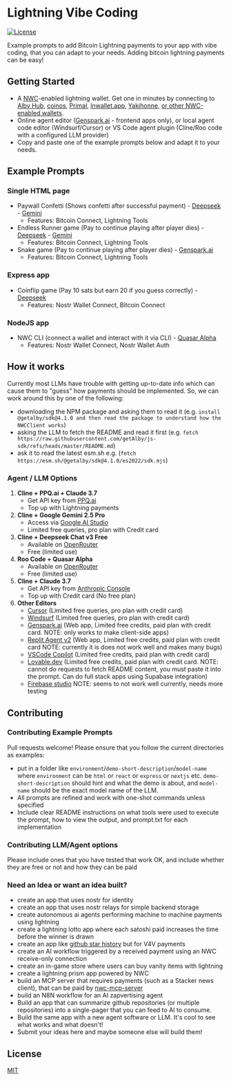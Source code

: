 # Lightning Vibe Coding

[![License](https://img.shields.io/badge/License-MIT-blue.svg)](LICENSE)

Example prompts to add Bitcoin Lightning payments to your app with vibe coding, that you can adapt to your needs. Adding bitcoin lightning payments can be easy!

## Getting Started

- A [NWC](https://nwc.dev)-enabled lightning wallet. Get one in minutes by connecting to [Alby Hub](https://albyhub.com/), [coinos](https://coinos.io/apps/new), [Primal](https://primal.net/downloads), [lnwallet.app](https://lnwallet.app/), [Yakihonne](https://yakihonne.com/), [or other NWC-enabled wallets](https://github.com/getAlby/awesome-nwc?tab=readme-ov-file#nwc-wallets).
- Online agent editor ([Genspark.ai](https://www.genspark.ai/) - frontend apps only), or local agent code editor (Windsurf/Cursor) or VS Code agent plugin (Cline/Roo code with a configured LLM provider)
- Copy and paste one of the example prompts below and adapt it to your needs.

## Example Prompts

### Single HTML page

- Paywall Confetti (Shows confetti after successful payment) - [Deepseek](html/paywall-confetti/deepseek-chat-v3-0324:free/README.md) - [Gemini](html/paywall-confetti/gemini-2.5-pro-exp-03-025/README.md)
  - Features: Bitcoin Connect, Lightning Tools
- Endless Runner game (Pay to continue playing after player dies) - [Deepseek](html/endless-runner-game/deepseek-chat-v3-0324:free/README.md)  - [Gemini](html/endless-runner-game/gemini-2.5-pro-exp-03-025/README.md)
  - Features: Bitcoin Connect, Lightning Tools
- Snake game (Pay to continue playing after player dies) - [Genspark.ai](html/snake-game/genspark.ai/README.md)
  - Features: Bitcoin Connect, Lightning Tools

### Express app

- Coinflip game (Pay 10 sats but earn 20 if you guess correctly) - [Deepseek](express/coinflip/deepseek-chat-v3-0324:free/README.md)
  - Features: Nostr Wallet Connect, Bitcoin Connect

### NodeJS app

- NWC CLI (connect a wallet and interact with it via CLI) - [Quasar Alpha](node/nwc-cli/quasar-alpha/README.md)
  - Features: Nostr Wallet Connect, Nostr Wallet Auth

## How it works

Currently most LLMs have trouble with getting up-to-date info which can cause them to "guess" how payments should be implemented. So, we can work around this by one of the following:

- downloading the NPM package and asking them to read it (e.g. `install @getalby/sdk@4.1.0 and then read the package to understand how the NWCClient works`)
- asking the LLM to fetch the README and read it first (e.g. `fetch https://raw.githubusercontent.com/getAlby/js-sdk/refs/heads/master/README.md`)
- ask it to read the latest esm.sh e.g. (`fetch https://esm.sh/@getalby/sdk@4.1.0/es2022/sdk.mjs`)

### Agent / LLM Options

1. **Cline + PPQ.ai + Claude 3.7**
   - Get API key from [PPQ.ai](https://ppq.ai/api-docs)
   - Top up with Lightning payments
2. **Cline + Google Gemini 2.5 Pro**
   - Access via [Google AI Studio](https://aistudio.google.com/)
   - Limited free queries, pro plan with Credit card
3. **Cline + Deepseek Chat v3 Free**
   - Available on [OpenRouter](https://openrouter.ai/deepseek/deepseek-chat-v3-0324:free)
   - Free (limited use)
4. **Roo Code + Quasar Alpha**
   - Available on [OpenRouter](https://openrouter.ai/openrouter/quasar-alpha)
   - Free (limited use)
5. **Cline + Claude 3.7**
   - Get API key from [Anthropic Console](https://console.anthropic.com/)
   - Top up with Credit card (No free plan)
6. **Other Editors**
   - [Cursor](https://cursor.com) (Limited free queries, pro plan with credit card)
   - [Windsurf](https://windsurf.com/editor) (Limited free queries, pro plan with credit card)
   - [Genspark.ai](https://genspark.ai) (Web app, Limited free credits, paid plan with credit card. NOTE: only works to make client-side apps)
   - [Replit Agent v2](https://replit.com) (Web app, Limited free credits, paid plan with credit card NOTE: currently it is does not work well and makes many bugs)
   - [VSCode Copilot](https://code.visualstudio.com/docs/copilot/overview) (Limited free credits, paid plan with credit card)
   - [Lovable.dev](https://lovable.dev/) (Limited free credits, paid plan with credit card. NOTE: cannot do requests to fetch README content, you must paste it into the prompt. Can do full stack apps using Supabase integration)
   - [Firebase studio](https://studio.firebase.google.com/) NOTE: seems to not work well currently, needs more testing

## Contributing

### Contributing Example Prompts

Pull requests welcome! Please ensure that you follow the current directories as examples:

- put in a folder like `environment`/`demo-short-description`/`model-name` where `environment` can be `html` or `react` or `express` or `nextjs` etc. `demo-short-description` should hint and what the demo is about, and `model-name` should be the exact model name of the LLM.
- All prompts are refined and work with one-shot commands unless specified
- Include clear README instructions on what tools were used to execute the prompt, how to view the output, and prompt.txt for each implementation

### Contributing LLM/Agent options

Please include ones that you have tested that work OK, and include whether they are free or not and how they can be paid

### Need an Idea or want an idea built?

- create an app that uses nostr for identity
- create an app that uses nostr relays for simple backend storage
- create autonomous ai agents performing machine to machine payments using lightning
- create a lightning lotto app where each satoshi paid increases the time before the winner is drawn
- create an app like [github star history](https://github.com/star-history) but for V4V payments
- create an AI workflow triggered by a received payment using an NWC receive-only connection
- create an in-game store where users can buy vanity items with lightning
- create a lightning prism app powered by NWC
- build an MCP server that requires payments (such as a Stacker news client), that can be paid by [nwc-mcp-server](https://github.com/getalby/nwc-mcp-server)
- build an N8N workflow for an AI zapvertising agent
- Build an app that can summarize github repositories (or multiple repositories) into a single-pager that you can feed to AI to consume.
- Build the same app with a new agent software or LLM. It's cool to see what works and what doesn't!
- Submit your ideas here and maybe someone else will build them!

## License

[MIT](LICENSE)
